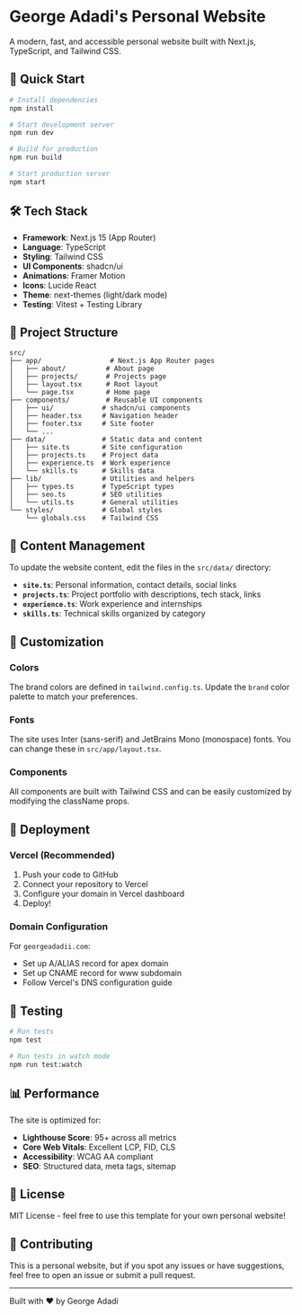 # George Adadi's Personal Website

A modern, fast, and accessible personal website built with Next.js, TypeScript, and Tailwind CSS.

## 🚀 Quick Start

```bash
# Install dependencies
npm install

# Start development server
npm run dev

# Build for production
npm run build

# Start production server
npm start
```

## 🛠 Tech Stack

- **Framework**: Next.js 15 (App Router)
- **Language**: TypeScript
- **Styling**: Tailwind CSS
- **UI Components**: shadcn/ui
- **Animations**: Framer Motion
- **Icons**: Lucide React
- **Theme**: next-themes (light/dark mode)
- **Testing**: Vitest + Testing Library

## 📁 Project Structure

```
src/
├── app/                 # Next.js App Router pages
│   ├── about/          # About page
│   ├── projects/       # Projects page
│   ├── layout.tsx      # Root layout
│   └── page.tsx        # Home page
├── components/         # Reusable UI components
│   ├── ui/            # shadcn/ui components
│   ├── header.tsx     # Navigation header
│   ├── footer.tsx     # Site footer
│   └── ...
├── data/              # Static data and content
│   ├── site.ts        # Site configuration
│   ├── projects.ts    # Project data
│   ├── experience.ts  # Work experience
│   └── skills.ts      # Skills data
├── lib/               # Utilities and helpers
│   ├── types.ts       # TypeScript types
│   ├── seo.ts         # SEO utilities
│   └── utils.ts       # General utilities
└── styles/            # Global styles
    └── globals.css    # Tailwind CSS
```

## 📝 Content Management

To update the website content, edit the files in the `src/data/` directory:

- **`site.ts`**: Personal information, contact details, social links
- **`projects.ts`**: Project portfolio with descriptions, tech stack, links
- **`experience.ts`**: Work experience and internships
- **`skills.ts`**: Technical skills organized by category

## 🎨 Customization

### Colors

The brand colors are defined in `tailwind.config.ts`. Update the `brand` color palette to match your preferences.

### Fonts

The site uses Inter (sans-serif) and JetBrains Mono (monospace) fonts. You can change these in `src/app/layout.tsx`.

### Components

All components are built with Tailwind CSS and can be easily customized by modifying the className props.

## 🚀 Deployment

### Vercel (Recommended)

1. Push your code to GitHub
2. Connect your repository to Vercel
3. Configure your domain in Vercel dashboard
4. Deploy!

### Domain Configuration

For `georgeadadii.com`:

- Set up A/ALIAS record for apex domain
- Set up CNAME record for www subdomain
- Follow Vercel's DNS configuration guide

## 🧪 Testing

```bash
# Run tests
npm test

# Run tests in watch mode
npm run test:watch
```

## 📊 Performance

The site is optimized for:

- **Lighthouse Score**: 95+ across all metrics
- **Core Web Vitals**: Excellent LCP, FID, CLS
- **Accessibility**: WCAG AA compliant
- **SEO**: Structured data, meta tags, sitemap

## 📄 License

MIT License - feel free to use this template for your own personal website!

## 🤝 Contributing

This is a personal website, but if you spot any issues or have suggestions, feel free to open an issue or submit a pull request.

---

Built with ❤️ by George Adadi
